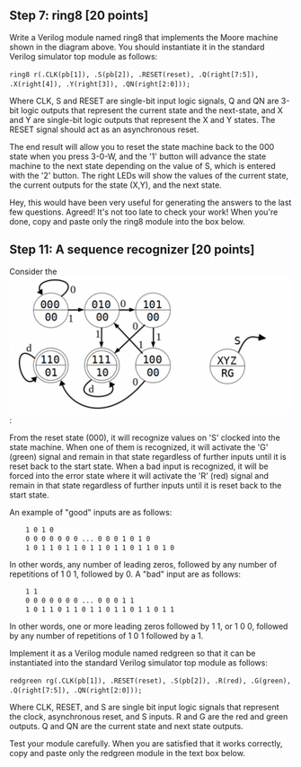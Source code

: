 ## Step 7: ring8 [20 points]

Write a Verilog module named ring8 that implements the Moore machine shown in the diagram above. You should instantiate it in the standard Verilog simulator top module as follows:

  `ring8 r(.CLK(pb[1]), .S(pb[2]), .RESET(reset), .Q(right[7:5]), .X(right[4]), .Y(right[3]), .QN(right[2:0]));`

Where CLK, S and RESET are single-bit input logic signals, Q and QN are 3-bit logic outputs that represent the current state and the next-state, and X and Y are single-bit logic outputs that represent the X and Y states. The RESET signal should act as an asynchronous reset. <br />

The end result will allow you to reset the state machine back to the 000 state when you press 3-0-W, and the '1' button will advance the state machine to the next state depending on the value of S, which is entered with the '2' button. The right LEDs will show the values of the current state, the current outputs for the state (X,Y), and the next state. <br />

Hey, this would have been very useful for generating the answers to the last few questions. Agreed! It's not too late to check your work! When you're done, copy and paste only the ring8 module into the box below. <br />

## Step 11: A sequence recognizer [20 points]
Consider the ![state machine](statemachine.png):  

From the reset state (000), it will recognize values on 'S' clocked into the state machine. When one of them is recognized, it will activate the 'G' (green) signal and remain in that state regardless of further inputs until it is reset back to the start state. When a bad input is recognized, it will be forced into the error state where it will activate the 'R' (red) signal and remain in that state regardless of further inputs until it is reset back to the start state. <br />

An example of "good" inputs are as follows: <br />
```
	1 0 1 0
	0 0 0 0 0 0 0 ... 0 0 0 1 0 1 0
	1 0 1 1 0 1 1 0 1 1 0 1 1 0 1 1 0 1 0
```
In other words, any number of leading zeros, followed by any number of repetitions of 1 0 1, followed by 0. A "bad" input are as follows: <br />
```
	1 1
	0 0 0 0 0 0 0 ... 0 0 0 1 1
	1 0 1 1 0 1 1 0 1 1 0 1 1 0 1 1 0 1 1
```
In other words, one or more leading zeros followed by 1 1, or 1 0 0, followed by any number of repetitions of 1 0 1 followed by a 1. <br />

Implement it as a Verilog module named redgreen so that it can be instantiated into the standard Verilog simulator top module as follows: <br />

  `redgreen rg(.CLK(pb[1]), .RESET(reset), .S(pb[2]), .R(red), .G(green), .Q(right[7:5]), .QN(right[2:0]));`

Where CLK, RESET, and S are single bit input logic signals that represent the clock, asynchronous reset, and S inputs. R and G are the red and green outputs. Q and QN are the current state and next state outputs. <br />

Test your module carefully. When you are satisfied that it works correctly, copy and paste only the redgreen module in the text box below. <br />
